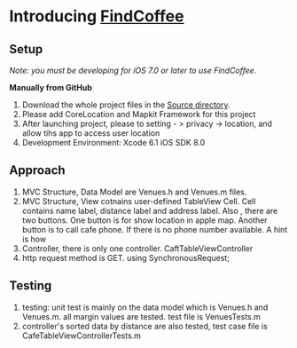 Introducing [FindCoffee](https://github.com/frankCao1986/FindCoffee/tree/master/FindCoffee)
=================

Setup
-----
*Note: you must be developing for iOS 7.0 or later to use FindCoffee.*

**Manually from GitHub**

1.	Download the whole project files in the [Source directory](https://github.com/frankCao1986/FindCoffee/tree/master/FindCoffee).
2.  Please add CoreLocation and Mapkit Framework for this project
3.  After launching project, please to setting - > privacy -> location, and allow tihs app to access user location
4.  Development Environment: Xcode 6.1 iOS SDK 8.0

Approach
-----

1.  MVC Structure, Data Model are Venues.h and Venues.m files.
2.  MVC Structure, View cotnains user-defined TableView Cell. Cell contains name label, distance label and address label. Also , there are two buttons. One button is for show location in apple map. Another button is to call cafe phone. If there is no phone number available. A hint is how
3.  Controller, there is only one controller. CaftTableViewController
4.  http request method is GET. using SynchronousRequest;

Testing
-----
1.  testing: unit test is mainly on the data model which is Venues.h and Venues.m. all margin values are tested.
    test file is VenuesTests.m
2.  controller's sorted data by distance are also tested, test case file is CafeTableViewControllerTests.m








